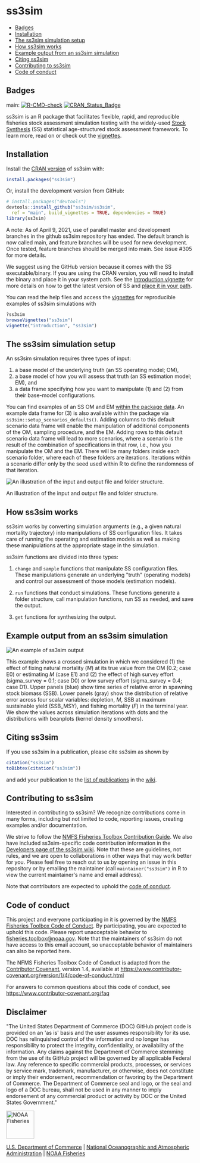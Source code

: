 ss3sim
======

-   [Badges](#badges)
-   [Installation](#installation)
-   [The ss3sim simulation setup](#the-ss3sim-simulation-setup)
-   [How ss3sim works](#how-ss3sim-works)
-   [Example output from an ss3sim simulation](#example-output-from-an-ss3sim-simulation)
-   [Citing ss3sim](#citing-ss3sim)
-   [Contributing to ss3sim](#contributing-to-ss3sim)
-   [Code of conduct](#code-of-conduct)

<!-- end toc -->

Badges
------

main: [![R-CMD-check](https://github.com/ss3sim/ss3sim/workflows/R-CMD-check/badge.svg)](https://github.com/ss3sim/ss3sim/actions?query=workflow%3AR-CMD-check) [![CRAN\_Status\_Badge](http://www.r-pkg.org/badges/version/ss3sim)](https://cran.r-project.org/package=ss3sim)

ss3sim is an R package that facilitates flexible, rapid, and reproducible fisheries stock assessment simulation testing with the widely-used [Stock Synthesis](https://vlab.noaa.gov/web/stock-synthesis) (SS) statistical age-structured stock assessment framework. To learn more, read on or check out the [vignettes](https://ss3sim.github.io/ss3sim/).


Installation
------------

Install the [CRAN version](https://cran.r-project.org/package=ss3sim) of ss3sim with:

``` r
install.packages("ss3sim")
```

Or, install the development version from GitHub:

``` r
# install.packages("devtools")
devtools::install_github("ss3sim/ss3sim", 
  ref = "main", build_vignettes = TRUE, dependencies = TRUE)
library(ss3sim)
```

A note: As of April 9, 2021, use of parallel master and development branches in the github ss3sim repository has ended. The default branch is now called main, and feature branches will be used for new development. Once tested, feature branches should be merged into main. See issue #305 for more details.

We suggest using the GitHub version because it comes with the SS executable/binary. If you are using the CRAN version, you will need to install the binary and place it in your system path. See the [Introduction vignette](http://ss3sim.github.io/ss3sim/vignettes/introduction.html) for more details on how to get the latest version of SS and [place it in your path](http://ss3sim.github.io/ss3sim/vignettes/introduction.html#path).

You can read the help files and access the [vignettes](http://ss3sim.github.io/ss3sim/) for reproducible examples of ss3sim simulations with

``` r
?ss3sim
browseVignettes("ss3sim")
vignette("introduction", "ss3sim")
```

The ss3sim simulation setup
---------------------------

An ss3sim simulation requires three types of input:

1.  a base model of the underlying truth (an SS operating model; OM),
2.  a base model of how you will assess that truth (an SS estimation model; EM), and
3.  a data frame specifying how you want to manipulate (1) and (2) from their base-model configurations.

You can find examples of an SS OM and EM [within the package data](https://github.com/ss3sim/ss3sim/tree/master/inst/extdata/models). An example data frame for (3) is also available within the package via `ss3sim::setup_scenarios_defaults()`. Adding columns to this default scenario data frame will enable the manipulation of additional components of the OM, sampling procedure, and the EM. Adding rows to this default scenario data frame will lead to more scenarios, where a scenario is the result of the combination of specifications in that row, i.e., how you manipulate the OM and the EM. There will be many folders inside each scenario folder, where each of these folders are iterations. Iterations within a scenario differ only by the seed used within R to define the randomness of that iteration.

![An illustration of the input and output file and folder structure.](https://raw.githubusercontent.com/ss3sim/ss3sim/f763cfb462a9e68db670155070cd554812a65160/man/figures/filestructure.png)

An illustration of the input and output file and folder structure.

How ss3sim works
----------------

ss3sim works by converting simulation arguments (e.g., a given natural mortality trajectory) into manipulations of SS configuration files. It takes care of running the operating and estimation models as well as making these manipulations at the appropriate stage in the simulation.

ss3sim functions are divided into three types:

1.  `change` and `sample` functions that manipulate SS configuration files. These manipulations generate an underlying "truth" (operating models) and control our assessment of those models (estimation models).

2.  `run` functions that conduct simulations. These functions generate a folder structure, call manipulation functions, run SS as needed, and save the output.

3.  `get` functions for synthesizing the output.

Example output from an ss3sim simulation
----------------------------------------

![An example of ss3sim output](https://raw.github.com/seananderson/ss3sim/master/inst/ms/fig2-20131109.png)

This example shows a crossed simulation in which we considered (1) the effect of fixing natural mortality (*M*) at its true value from the OM (0.2; case E0) or estimating *M* (case E1) and (2) the effect of high survey effort (sigma\_survey = 0.1; case D0) or low survey effort (sigma\_survey = 0.4; case D1). Upper panels (blue) show time series of relative error in spawning stock biomass (SSB). Lower panels (gray) show the distribution of relative error across four scalar variables: depletion, *M*, SSB at maximum sustainable yield (SSB\_MSY), and fishing mortality (*F*) in the terminal year. We show the values across simulation iterations with dots and the distributions with beanplots (kernel density smoothers).

Citing ss3sim
-------------

If you use ss3sim in a publication, please cite ss3sim as shown by

``` r
citation("ss3sim")
toBibtex(citation("ss3sim"))
```

and add your publication to the
[list of publications](https://github.com/ss3sim/ss3sim/wiki/manuscripts)
in the [wiki](https://github.com/ss3sim/ss3sim/wiki).

Contributing to ss3sim
----------------------

Interested in contributing to ss3sim? We recognize contributions come in many forms, including but not limited to code, reporting issues, creating examples and/or documentation.

We strive to follow the [NMFS Fisheries Toolbox Contribution Guide](https://github.com/nmfs-fish-tools/Resources/blob/master/CONTRIBUTING.md). We also have included ss3sim-specific code contribution information in the [Developers page of the ss3sim wiki](https://github.com/ss3sim/ss3sim/wiki/developers). Note that these are guidelines, not rules, and we are open to collaborations in other ways that may work better for you. Please feel free to reach out to us by opening an issue in this repository or by emailing the maintainer (call `maintainer("ss3sim")` in R to view the current maintainer's name and email address). 

Note that contributors are expected to uphold the [code of conduct](#code-of-conduct).

Code of conduct
---------------

This project and everyone participating in it is governed by the [NMFS Fisheries Toolbox Code of Conduct](https://github.com/nmfs-fish-tools/Resources/blob/master/CODE_OF_CONDUCT.md). By participating, you are expected to uphold this code. Please report unacceptable behavior to [fisheries.toolbox@noaa.gov](mailto:fisheries.toolbox@noaa.gov). Note that the maintainers of ss3sim do not have access to this email account, so unacceptable behavior of maintainers can also be reported here.

The NFMS Fisheries Toolbox Code of Conduct is adapted from the [Contributor Covenant][homepage], version 1.4,
available at https://www.contributor-covenant.org/version/1/4/code-of-conduct.html

[homepage]: https://www.contributor-covenant.org

For answers to common questions about this code of conduct, see
https://www.contributor-covenant.org/faq


Disclaimer
----------

"The United States Department of Commerce (DOC) GitHub project code is provided on an 'as is' basis and the user assumes responsibility for its use. DOC has relinquished control of the information and no longer has responsibility to protect the integrity, confidentiality, or availability of the information. Any claims against the Department of Commerce stemming from the use of its GitHub project will be governed by all applicable Federal law. Any reference to specific commercial products, processes, or services by service mark, trademark, manufacturer, or otherwise, does not constitute or imply their endorsement, recommendation or favoring by the Department of Commerce. The Department of Commerce seal and logo, or the seal and logo of a DOC bureau, shall not be used in any manner to imply endorsement of any commercial product or activity by DOC or the United States Government."

<img src="https://raw.githubusercontent.com/nmfs-general-modeling-tools/nmfspalette/main/man/figures/noaa-fisheries-rgb-2line-horizontal-small.png" height="75" alt="NOAA Fisheries">

[U.S. Department of Commerce](https://www.commerce.gov/) | [National Oceanographic and Atmospheric Administration](https://www.noaa.gov) | [NOAA Fisheries](https://www.fisheries.noaa.gov/)
